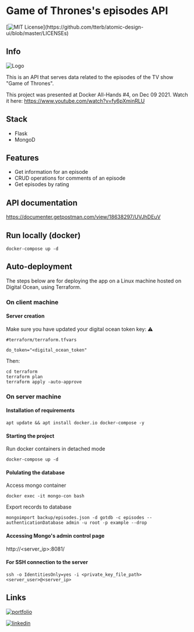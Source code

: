 
# Game of Thrones's episodes API

[![MIT License](https://img.shields.io/apm/l/atomic-design-ui.svg?)](https://github.com/tterb/atomic-design-ui/blob/master/LICENSEs)

## Info

![Logo](https://franklincovey.com.br/wp-content/uploads/2019/05/1-Game-of-thrones.jpg)

This is an API that serves data related to the episodes of the TV show "Game of Thrones". 

This project was presented at Docker All-Hands #4, on Dec 09 2021. Watch it here: https://www.youtube.com/watch?v=fy6pXminRLU

## Stack

* Flask
* MongoD

## Features

* Get information for an episode
* CRUD operations for comments of an episode
* Get episodes by rating
 
## API documentation

https://documenter.getpostman.com/view/18638297/UVJhDEuV

## Run locally (docker)

    docker-compose up -d

## Auto-deployment

The steps below are for deploying the app on a Linux machine hosted on Digital Ocean, using Terraform. 

### On client machine

#### Server creation

Make sure you have updated your digital ocean token key: :warning:

    
    #terraform/terraform.tfvars

    do_token="<digital_ocean_token"


Then:

    cd terraform 
    terraform plan
    terraform apply -auto-approve

### On server machine

#### Installation of requirements

    apt update && apt install docker.io docker-compose -y

#### Starting the project

Run docker containers in detached mode

    docker-compose up -d

#### Polulating the database

Access mongo container

    docker exec -it mongo-con bash

Export records to database

    mongoimport backup/episodes.json -d gotdb -c episodes --authenticationDatabase admin -u root -p example --drop 


#### Accessing Mongo's admin control page

http://<server_ip>:8081/

#### For SSH connection to the server

    ssh -o IdentitiesOnly=yes -i <private_key_file_path> <server_user>@<server_ip>

## Links

[![portfolio](https://img.shields.io/badge/my_portfolio-000?style=for-the-badge&logo=ko-fi&logoColor=white)](https://costa86.com/)

[![linkedin](https://img.shields.io/badge/linkedin-0A66C2?style=for-the-badge&logo=linkedin&logoColor=white)](https://www.linkedin.com/in/costa86/)
